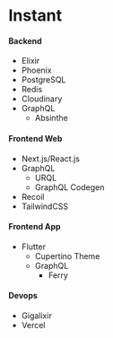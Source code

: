 # Instant

#### Backend

- Elixir
- Phoenix
- PostgreSQL
- Redis
- Cloudinary
- GraphQL
  - Absinthe

#### Frontend Web

- Next.js/React.js
- GraphQL
  - URQL
  - GraphQL Codegen
- Recoil
- TailwindCSS

#### Frontend App

- Flutter
  - Cupertino Theme
  - GraphQL
    - Ferry

#### Devops

- Gigalixir
- Vercel
